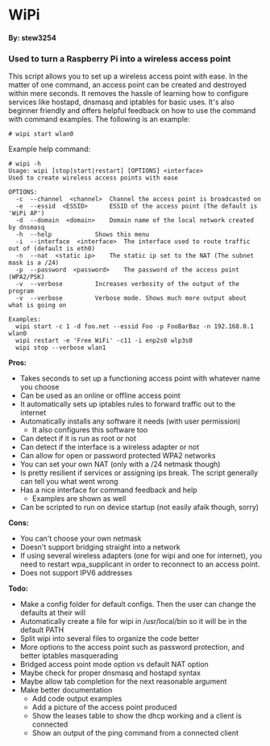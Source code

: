 # WiPi
#### By: stew3254

### Used to turn a Raspberry Pi into a wireless access point

This script allows you to set up a wireless access point with ease. In the matter of one command, an access point can be created and destroyed within mere seconds. It removes the hassle of learning how to configure services like hostapd, dnsmasq and iptables for basic uses. It's also beginner friendly and offers helpful feedback on how to use the command with command examples. The following is an example:

```
# wipi start wlan0
```

Example help command:

```
# wipi -h
Usage: wipi [stop|start|restart] [OPTIONS] <interface>
Used to create wireless access points with ease

OPTIONS:
  -c  --channel  <channel>	Channel the access point is broadcasted on
  -e  --essid  <ESSID>		ESSID of the access point (The default is 'WiPi AP')
  -d  --domain  <domain>	Domain name of the local network created by dnsmasq
  -h  --help			Shows this menu
  -i  --interface  <interface>	The interface used to route traffic out of (default is eth0)
  -n  --nat  <static ip>	The static ip set to the NAT (The subnet mask is a /24)
  -p  --password  <password>	The password of the access point (WPA2/PSK)
  -v  --verbose			Increases verbosity of the output of the program
  -v  --verbose			Verbose mode. Shows much more output about what is going on

Examples:
  wipi start -c 1 -d foo.net --essid Foo -p FooBarBaz -n 192.168.0.1 wlan0
  wipi restart -e 'Free WiFi' -c11 -i enp2s0 wlp3s0
  wipi stop --verbose wlan1
```

**Pros:**
* Takes seconds to set up a functioning access point with whatever name you choose
* Can be used as an online or offline access point
* It automatically sets up iptables rules to forward traffic out to the internet
* Automatically installs any software it needs (with user permission)
  * It also configures this software too
* Can detect if it is run as root or not
* Can detect if the interface is a wireless adapter or not
* Can allow for open or password protected WPA2 networks
* You can set your own NAT (only with a /24 netmask though)
* Is pretty resilient if services or assigning ips break. The script generally can tell you what went wrong
* Has a nice interface for command feedback and help
  * Examples are shown as well
* Can be scripted to run on device startup (not easily afaik though, sorry)

**Cons:**
* You can't choose your own netmask 
* Doesn't support bridging straight into a network
* If using several wireless adapters (one for wipi and one for internet), you need to restart wpa_supplicant in order to reconnect to an access point.
* Does not support IPV6 addresses

**Todo:**
* Make a config folder for default configs. Then the user can change the defaults at their will
* Automatically create a file for wipi in /usr/local/bin so it will be in the default PATH
* Split wipi into several files to organize the code better
* More options to the access point such as password protection, and better iptables masquerading
* Bridged access point mode option vs default NAT option
* Maybe check for proper dnsmasq and hostapd syntax
* Maybe allow tab completion for the next reasonable argument
* Make better documentation
  * Add code output examples
  * Add a picture of the access point produced
  * Show the leases table to show the dhcp working and a client is connected
  * Show an output of the ping command from a connected client
